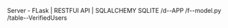 Server - FLask | RESTFUl API | SQLALCHEMY SQLITE
    /d--APP
        /f--model.py
            /table--VerifiedUsers